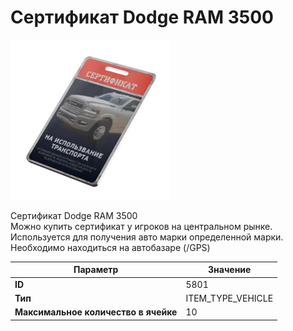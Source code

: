 # Сертификат Dodge RAM 3500

![Item Image](../img/5801.webp?raw=true)

Сертификат Dodge RAM 3500<br>Можно купить сертификат у игроков на центральном рынке.<br>Используется для получения авто марки определенной марки.<br>Необходимо находиться на автобазаре (/GPS)


| Параметр | Значение |
|----------|----------|
| **ID** | 5801 |
| **Тип** | ITEM_TYPE_VEHICLE |
| **Максимальное количество в ячейке** | 10 |

